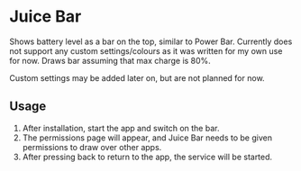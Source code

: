 # Juice Bar

Shows battery level as a bar on the top, similar to Power Bar. Currently does
not support any custom settings/colours as it was written for my own use for
now. Draws bar assuming that max charge is 80%.

Custom settings may be added later on, but are not planned for now.

## Usage

1. After installation, start the app and switch on the bar.
1. The permissions page will appear, and Juice Bar needs to be given permissions
   to draw over other apps.
1. After pressing back to return to the app, the service will be started.
